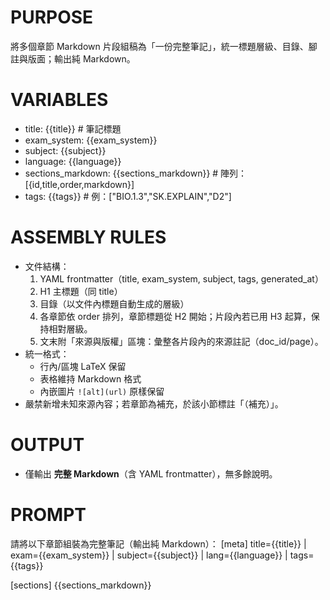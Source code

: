 # PURPOSE
將多個章節 Markdown 片段組稿為「一份完整筆記」，統一標題層級、目錄、腳註與版面；輸出純 Markdown。

# VARIABLES
- title: {{title}}                        # 筆記標題
- exam_system: {{exam_system}}
- subject: {{subject}}
- language: {{language}}
- sections_markdown: {{sections_markdown}}  # 陣列：[{id,title,order,markdown}]
- tags: {{tags}}                          # 例：["BIO.1.3","SK.EXPLAIN","D2"]

# ASSEMBLY RULES
- 文件結構：
  1) YAML frontmatter（title, exam_system, subject, tags, generated_at）
  2) H1 主標題（同 title）
  3) 目錄（以文件內標題自動生成的層級）
  4) 各章節依 order 排列，章節標題從 H2 開始；片段內若已用 H3 起算，保持相對層級。
  5) 文末附「來源與版權」區塊：彙整各片段內的來源註記（doc_id/page）。
- 統一格式：
  - 行內/區塊 LaTeX 保留
  - 表格維持 Markdown 格式
  - 內嵌圖片 `![alt](url)` 原樣保留
- 嚴禁新增未知來源內容；若章節為補充，於該小節標註「（補充）」。

# OUTPUT
- 僅輸出 **完整 Markdown**（含 YAML frontmatter），無多餘說明。

# PROMPT
請將以下章節組裝為完整筆記（輸出純 Markdown）：
[meta] title={{title}} | exam={{exam_system}} | subject={{subject}} | lang={{language}} | tags={{tags}}

[sections]
{{sections_markdown}}
